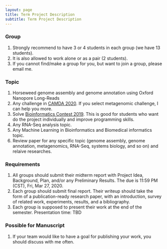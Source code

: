 ```yaml
---
layout: page
title: Term Project Description
subtitle: Term Project Description
---
```


### Group
1. Strongly recommend to have 3 or 4 students in each group (we have 13 students).
2. It is also allowed to work alone or as a pair (2 students). 
3. If you cannot find/make a group for you, but want to join a group, please email me.

### Topic
1. Horseweed genome assembly and genome annotation using Oxford Nanopore Long-Reads
2. Any challenge in [CAMDA 2020](http://camda.info/). If you select metagenomic challenge, I can help you more.
3. Solve [Bioinformatics Contest 2019](https://bioinf.me/en/contest). This is good for students who want do the project individually and improve programming skills.
4. Any RNA-Seq analysis topic.
5. Any Machine Learning in Bioinformatics and Biomedical informatics topic.
6. Review paper for any specific topic (genome assembly, genome annotation, metagenomics, RNA-Seq, systems biology, and so on) and relaive researches.

### Requirements
1. All groups should submit their midterm report with Project Idea, Background, Plan, and/or any Preliminary Results. The due is 11:59 PM (CST), Fri, Mar 27, 2020.
2. Each group should submit final report. Their writeup should take the form of a publication-ready research paper, with an introduction, survey of related work, experiments, results, and a bibliography.
3. Each group is supposed to present their work at the end of the semester. Presentation time: TBD

### Possible for Manuscript
1. If your team would like to have a goal for publishing your work, you should discuss with me often.
